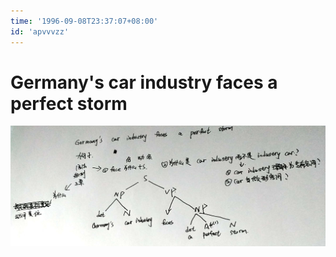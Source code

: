 ```yaml
---
time: '1996-09-08T23:37:07+08:00'
id: 'apvvvzz'
---
```


# Germany's car industry faces a perfect storm
![](1.jpg)
